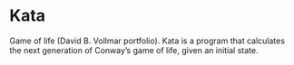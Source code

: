 # Kata
Game of life (David B. Vollmar portfolio). Kata is a program that calculates the next generation of Conway’s game of life, given an initial state.
